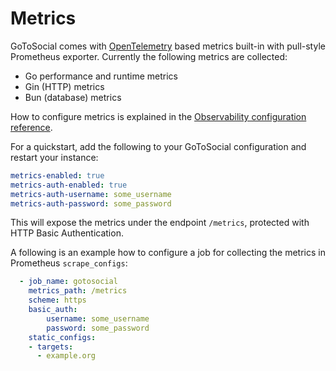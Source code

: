 # Metrics

GoToSocial comes with [OpenTelemetry][otel] based metrics built-in with pull-style Prometheus exporter. Currently the following metrics are collected:

* Go performance and runtime metrics
* Gin (HTTP) metrics
* Bun (database) metrics

How to configure metrics is explained in the [Observability configuration reference][obs].

For a quickstart, add the following to your GoToSocial configuration and restart your instance:

```yaml
metrics-enabled: true
metrics-auth-enabled: true
metrics-auth-username: some_username
metrics-auth-password: some_password
```

This will expose the metrics under the endpoint `/metrics`, protected with HTTP Basic Authentication.

A following is an example how to configure a job for collecting the metrics in Prometheus `scrape_configs`:

```yaml
  - job_name: gotosocial
    metrics_path: /metrics
    scheme: https
    basic_auth:
        username: some_username
        password: some_password
    static_configs:
    - targets:
      - example.org
```

[otel]: https://opentelemetry.io/
[obs]: ../configuration/observability.md